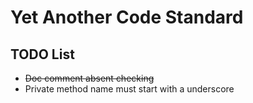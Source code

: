 Yet Another Code Standard
======


TODO List
------
 - ~~Doc comment absent checking~~
 - Private method name must start with a underscore
